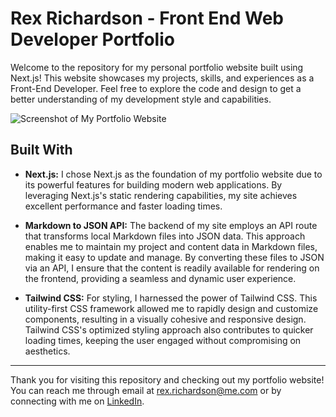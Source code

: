 # Rex Richardson - Front End Web Developer Portfolio

Welcome to the repository for my personal portfolio website built using Next.js! This website showcases my projects, skills, and experiences as a Front-End Developer. Feel free to explore the code and design to get a better understanding of my development style and capabilities.

![Screenshot of My Portfolio Website](https://github.com/rexrichardson/rex-portfolio/assets/44954855/3ab1f0e9-50f9-468e-b993-63818fe5fe12)

## Built With

- **Next.js:** I chose Next.js as the foundation of my portfolio website due to its powerful features for building modern web applications. By leveraging Next.js's static rendering capabilities, my site achieves excellent performance and faster loading times.

- **Markdown to JSON API:** The backend of my site employs an API route that transforms local Markdown files into JSON data. This approach enables me to maintain my project and content data in Markdown files, making it easy to update and manage. By converting these files to JSON via an API, I ensure that the content is readily available for rendering on the frontend, providing a seamless and dynamic user experience.

- **Tailwind CSS:** For styling, I harnessed the power of Tailwind CSS. This utility-first CSS framework allowed me to rapidly design and customize components, resulting in a visually cohesive and responsive design. Tailwind CSS's optimized styling approach also contributes to quicker loading times, keeping the user engaged without compromising on aesthetics.

---

Thank you for visiting this repository and checking out my portfolio website! You can reach me through email at [rex.richardson@me.com](mailto:rex.richardson@me.com) or by connecting with me on [LinkedIn](<[https://www.linkedin.com/in/rexrichardson/](https://www.linkedin.com/in/rex-richardson)>).
